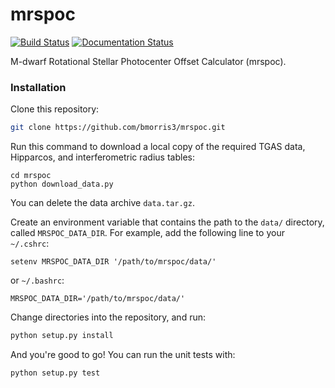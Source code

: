 # mrspoc

[![Build Status](https://travis-ci.org/bmorris3/mrspoc.svg?branch=master)](https://travis-ci.org/bmorris3/mrspoc)
[![Documentation Status](https://readthedocs.org/projects/mrspoc/badge/?version=latest)](http://mrspoc.readthedocs.io/en/latest/?badge=latest)

M-dwarf Rotational Stellar Photocenter Offset Calculator (mrspoc).


### Installation

Clone this repository:
```bash
git clone https://github.com/bmorris3/mrspoc.git
```
Run this command to download a local copy of the required TGAS data, Hipparcos, 
and  interferometric radius tables:
```
cd mrspoc
python download_data.py
```
You can delete the data archive `data.tar.gz`.

Create an environment variable that contains the path to the `data/` directory, 
called `MRSPOC_DATA_DIR`. For example, add the following line to your `~/.cshrc`:
```
setenv MRSPOC_DATA_DIR '/path/to/mrspoc/data/'
```
or `~/.bashrc`: 
```
MRSPOC_DATA_DIR='/path/to/mrspoc/data/'
```
Change directories into the repository, and run: 
```bash
python setup.py install
```
And you're good to go! You can run the unit tests with: 
```bash
python setup.py test
```
